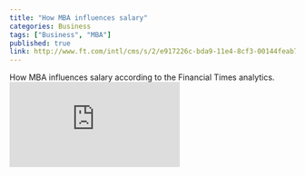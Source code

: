 ```yaml
---
title: "How MBA influences salary"
categories: Business
tags: ["Business", "MBA"]
published: true
link: http://www.ft.com/intl/cms/s/2/e917226c-bda9-11e4-8cf3-00144feab7de.html
---
```

How MBA influences salary according to the Financial Times analytics.
![MBA salary](http://im.ft-static.com/content/images/e0835cdb-c536-44a8-8e10-6a65cd33c7ab.img)
